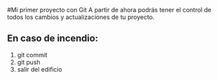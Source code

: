 #Mi primer proyecto con Git
A partir de ahora podrás tener el control de todos los cambios y actualizaciones de tu proyecto.
## En caso de incendio:
1. git commit
2. git push
3. salir del edificio
